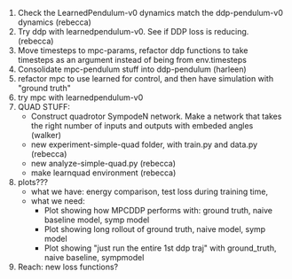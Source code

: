 1. Check the LearnedPendulum-v0 dynamics match the ddp-pendulum-v0 dynamics (rebecca)
2. Try ddp with learnedpendulum-v0. See if DDP loss is reducing. (rebecca)
3. Move timesteps to mpc-params, refactor ddp functions to take timesteps as an argument instead of being from env.timesteps
4. Consolidate mpc-pendulum stuff into ddp-pendulum (harleen)
5. refactor mpc to use learned for control, and then have simulation with "ground truth"
6. try mpc with learnedpendulum-v0
9. QUAD STUFF:
    * Construct quadrotor SympodeN network. Make a network that takes the right number of inputs and outputs with embeded angles (walker)
    * new experiment-simple-quad folder, with train.py and data.py (rebecca)
    * new analyze-simple-quad.py (rebecca)
    * make learnquad environment (rebecca)
9. plots???
    * what we have: energy comparison, test loss during training time,
    * what we need:
        * Plot showing how MPCDDP performs with: ground truth, naive baseline model, symp model
        * Plot showing long rollout of ground truth, naive model, symp model
        * Plot showing "just run the entire 1st ddp traj" with ground_truth, naive baseline, sympmodel         
10. Reach: new loss functions?  